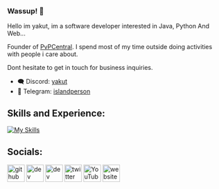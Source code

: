 ### Wassup! 👋

Hello im yakut, im a software developer interested in Java, Python And Web...

Founder of [PvPCentral](https://github.com/PvPCentral-Network). I spend most of my time outside doing activities with people i care about.

Dont hesitate to get in touch for business inquiries.
- :left_speech_bubble: Discord: [yakut](https://discord.com/users/243812922613039104)
- :email: Telegram: [islandperson](https://t.me/islandperson)

## Skills and Experience: 
[![My Skills](https://skillicons.dev/icons?i=js,html,css,java,python,typescript,kotlin)](https://namemc.com/refected)


## Socials:
[<img src='https://cdn.jsdelivr.net/npm/simple-icons@3.0.1/icons/github.svg' alt='github' height='40'>](https://github.com/yakutwrld)  [<img src='https://cdn.jsdelivr.net/npm/simple-icons@3.0.1/icons/dev-dot-to.svg' alt='dev' height='40'>](https://dev.to/y7)  [<img src='https://cdn.jsdelivr.net/npm/simple-icons@3.0.1/icons/hashnode.svg' alt='dev' height='40'>](q5)  [<img src='https://cdn.jsdelivr.net/npm/simple-icons@3.0.1/icons/twitter.svg' alt='twitter' height='40'>](https://twitter.com/yakutwrld)  [<img src='https://cdn.jsdelivr.net/npm/simple-icons@3.0.1/icons/youtube.svg' alt='YouTube' height='40'>](https://www.youtube.com/@refected)  [<img src='https://cdn.jsdelivr.net/npm/simple-icons@3.0.1/icons/icloud.svg' alt='website' height='40'>](https://ayo.so/patreon)   

